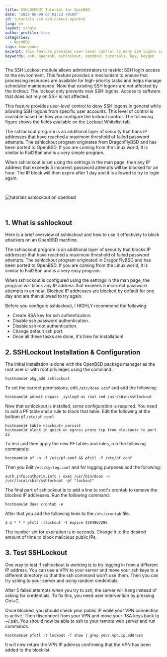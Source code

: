 ```yaml
---
title: SSHLOCKOUT Tutorial for OpenBSD
date: "2025-06-09 07:01:13 +0100"
id: tutorials-ssh-sshlockout-openbsd
lang: en
layout: single
author_profile: true
categories:
  - OpenBSD
tags: Anonymous
excerpt: This feature provides user-level control to deny SSH logons in general while allowing SSH logons from specific user accounts. This level of control is available based on how you configure the lockout control. The following figure shows the fields available on the Lockout Whitelist tab.
keywords: ssh, openssh, sshlockout, openbsd, tutorials, key, keygen
---
```


The SSH Lockout module allows administrators to restrict SSH login access to the environment. This feature provides a mechanism to ensure that processing resources are available for high-priority tasks and helps manage scheduled maintenance. Note that existing SSH logons are not affected by the lockout. The lockout only prevents new SSH logons. Access to software that does not rely on SSH is not affected.

This feature provides user-level control to deny SSH logons in general while allowing SSH logons from specific user accounts. This level of control is available based on how you configure the lockout control. The following figure shows the fields available on the Lockout Whitelist tab.

The sshlockout program is an additional layer of security that bans IP addresses that have reached a maximum threshold of failed password attempts. The sshlockout program originates from DragonFlyBSD and has been ported to OpenBSD. If you are coming from the Linux world, it is similar to Fail2Ban and is a very simple program.

When sshlockout is set using the settings in the man page, then any IP address that exceeds 5 incorrect password attempts will be blocked for an hour. The IP block will then expire after 1 day and it is allowed to try to login again.


<br/>

![tutorials sshlockout on openbsd](https://gitflic.ru/project/unixbsdshell/ruby-static-page-jekyll-rb-openbsd/blob/raw?file=assets/images/31tutorials%20sshlockout%20on%20openbsd.jpg&commit=2cf530bd95d4246b8958252f9e69db9defe7703e)

<br/>


## 1. What is sshlockout
Here is a brief overview of sshlockout and how to use it effectively to block attackers on an OpenBSD machine.

The sshlockout program is an additional layer of security that blocks IP addresses that have reached a maximum threshold of failed password attempts. The sshlockout program originated in DragonFlyBSD and has been ported to OpenBSD. If you are coming from the Linux world, it is similar to Fail2Ban and is a very easy program. ​

When sshlockout is configured using the settings in the man page, the program will block any IP address that exceeds 5 incorrect password attempts in an hour. Blocked IP addresses are blocked by default for one day and are then allowed to try again.

Before you configure sshlockout, I HIGHLY recommend the following:
- Create RSA key for ssh authentication.
- Disable ssh password authentication.
- Disable ssh root authentication.
- Change default ssh port.
- Once all these tasks are done, it's time for installation!

## 2. SSHLockout Installation & Configuration
The initial installation is done with the OpenBSD package manager as the root user or with root privileges using the command:

```console
hostname1# pkg_add sshlockout
```
To set the correct permissions, edit `/etc/doas.conf` and add the following:

```console
hostname1# permit nopass _syslogd as root cmd /usr/sbin/sshlockout
```
Now that sshlockout is installed, some configuration is required. You need to add a PF table and a rule to block that table. Edit the following at the bottom of `/etc/pf.conf`:

```console
hostname1# table <lockout> persist
hostname1# block in quick on egress proto tcp from <lockout> to port 22
```
To test and then apply the new PF tables and rules, run the following commands:

```console
hostname1# pf -n -f /etc/pf.conf && pfctl -f /etc/pf.conf
```
Then you Edit `/etc/syslog.conf` and for logging purposes add the following:

```console
auth.info;authpriv.info | exec /usr/bin/doas -n /usr/local/sbin/sshlockout -pf "lockout"
```
The final part of sshlockout is to add a line to root's crontab to remove the blocked IP addresses. Run the following command:

```console
hostname1# doas crontab -e
```
After that you add the following lines to the `/etc/crontab` file.

```console
3 3 * * * pfctl -tlockout -T expire 4294967295
```
The number set for expiration is in seconds. Change it to the desired amount of time to block malicious public IPs.

## 3. Test SSHLockout
One way to test if sshlockout is working is to try logging in from a different IP address. You can use a VPN to your server and move your ssh keys to a different directory so that the ssh command won't use them. Then you can try sshing to your server and using random credentials.

After 5 failed attempts when you try to ssh, the server will hang instead of asking for credentials. To fix this, you need user intervention by pressing Ctrl+C.

Once blocked, you should check your public IP while your VPN connection is active. Then disconnect from your VPN and move your RSA keys back to ~/.ssh. You should now be able to ssh to your remote web server and run commands.

```console
hostname1# pfctl -t lockout -T show | grep your.vpn.ip.address
```
It will now return the VPN IP address confirming that the VPN has been added to the blocklist.